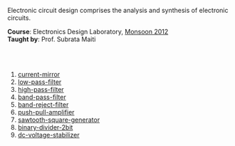 Electronic circuit design comprises the analysis and synthesis of electronic
circuits.

**Course**: Electronics Design Laboratory, [Monsoon 2012]<br>
**Taught by**: Prof. Subrata Maiti

[Monsoon 2012]: https://github.com/nitrece/semester-5

<br>
<br>

1. [current-mirror](https://github.com/electronicsf/current-mirror)
1. [low-pass-filter](https://github.com/electronicsf/low-pass-filter)
1. [high-pass-filter](https://github.com/electronicsf/high-pass-filter)
1. [band-pass-filter](https://github.com/electronicsf/band-pass-filter)
1. [band-reject-filter](https://github.com/electronicsf/band-reject-filter)
1. [push-pull-amplifier](https://github.com/electronicsf/push-pull-amplifier)
1. [sawtooth-square-generator](https://github.com/electronicsf/sawtooth-square-generator)
1. [binary-divider-2bit](https://github.com/electronicsf/binary-divider-2bit)
1. [dc-voltage-stabilizer](https://github.com/electronicsf/dc-voltage-stabilizer)
